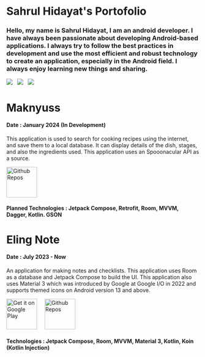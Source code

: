 # Sahrul Hidayat's Portofolio
### Hello, my name is Sahrul Hidayat, I am an android developer. I have always been passionate about developing Android-based applications. I always try to follow the best practices in development and use the most efficient and robust technology to create an application, especially in the Android field. I always enjoy learning new things and sharing.

<a href="https://mail.google.com/mail/?view=cm&fs=1&to=sahrulhint@gmail.com"><img src="https://img.shields.io/badge/email-Sahrul-green.svg?style=for-the-badge&logo=minutemailer&logoColor=white"></a>&nbsp;&nbsp;&nbsp;<a href="https://linkedin.com/in/sahrul-hidayat" target="_blank"><img src="https://img.shields.io/badge/linkedin-Sahrul-blue.svg?style=for-the-badge&logo=linkedin&logoColor=white" ></a>&nbsp;&nbsp;&nbsp;<a href="https://www.instagram.com/sahidev_/" target="_blank"><img src="https://img.shields.io/badge/instagram-sahidev_-red.svg?style=for-the-badge&logo=instagram&logoColor=white"></a>

# Maknyuss
#### Date : January 2024 (In Development)
This application is used to search for cooking recipes using the internet, and save them to a local database. It can display details of the dish, stages, and also the ingredients used. This application uses an Spooonacular API as a source.

<a href='https://github.com/sahrulhidayat/maknyuss'><img alt='Github Repos' src='https://img.shields.io/badge/GitHub-100000?style=for-the-badge&logo=github&logoColor=white' height='80px'></a>

#### Planned Technologies : Jetpack Compose, Retrofit, Room, MVVM, Dagger, Kotlin. GSON


# Eling Note
#### Date : July 2023 - Now
An application for making notes and checklists. This application uses Room as a database and Jetpack Compose to build the UI. This application also uses Material 3 which was introduced by Google at Google I/O in 2022 and supports themed icons on Android version 13 and above.

<a href='https://play.google.com/store/apps/details?id=com.sahi.elingnote'><img alt='Get it on Google Play' src='https://play.google.com/intl/en_us/badges/images/generic/en_badge_web_generic.png' height='80px'/></a> &nbsp;&nbsp;&nbsp; <a href='https://github.com/sahrulhidayat/elingnote'><img alt='Github Repos' src='https://img.shields.io/badge/GitHub-100000?style=for-the-badge&logo=github&logoColor=white' height='80px'></a>

#### Technologies : Jetpack Compose, Room, MVVM, Material 3, Kotlin, Koin (Kotlin Injection)

